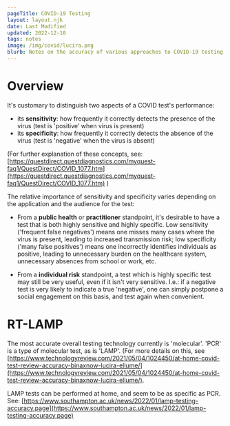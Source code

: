```yaml
---
pageTitle: COVID-19 Testing
layout: layout.njk
date: Last Modified
updated: 2022-12-10
tags: notes 
image: /img/covid/lucira.png
blurb: Notes on the accuracy of various approaches to COVID-19 testing.
---
```


# Overview 

It's customary to distinguish two aspects of a COVID test's performance:
- its **sensitivity**: how frequently it correctly detects the presence of the virus (test is 'positive' when virus is present)  
- its **specificity**: how frequently it correctly detects the absence of the virus (test is 'negative' when the virus is absent)

(For further explanation of these concepts, see: [https://questdirect.questdiagnostics.com/myquest-faq1/QuestDirect/COVID_1077.htm](https://questdirect.questdiagnostics.com/myquest-faq1/QuestDirect/COVID_1077.htm) )

The relative importance of sensitivity and specificity varies depending on the application and the audience for the test:

- From a **public health** or **practitioner** standpoint, it's desirable to have a test that is both highly sensitive and highly specific. Low sensitivity ('frequent false negatives') means one misses many cases where the virus is present, leading to increased transmission risk; low specificity ('many false positives') means one incorrectly identifies individuals as positive, leading to unnecessary burden on the healthcare system, unnecessary absences from school or work, etc. 

- From a **individual risk** standpoint, a test which is highly specific test may still be very useful, even if it isn't very sensitive.  I.e.: if a negative test is very likely to indicate a true 'negative', one can simply postpone a social engagement on this basis, and test again when convenient.    

# RT-LAMP

The most accurate overall testing technology currently is 'molecular'. 'PCR' is a type of molecular test, as is 'LAMP'.  (For more details on this, see [https://www.technologyreview.com/2021/05/04/1024450/at-home-covid-test-review-accuracy-binaxnow-lucira-ellume/](https://www.technologyreview.com/2021/05/04/1024450/at-home-covid-test-review-accuracy-binaxnow-lucira-ellume/).

LAMP tests can be performed at home, and seem to be as specific as PCR.  See: [https://www.southampton.ac.uk/news/2022/01/lamp-testing-accuracy.page](https://www.southampton.ac.uk/news/2022/01/lamp-testing-accuracy.page)


